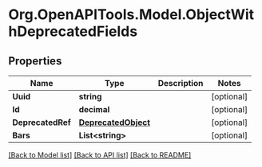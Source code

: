 
# Org.OpenAPITools.Model.ObjectWithDeprecatedFields

## Properties

Name | Type | Description | Notes
------------ | ------------- | ------------- | -------------
**Uuid** | **string** |  | [optional] 
**Id** | **decimal** |  | [optional] 
**DeprecatedRef** | [**DeprecatedObject**](DeprecatedObject.md) |  | [optional] 
**Bars** | **List&lt;string&gt;** |  | [optional] 

[[Back to Model list]](../README.md#documentation-for-models)
[[Back to API list]](../README.md#documentation-for-api-endpoints)
[[Back to README]](../README.md)

